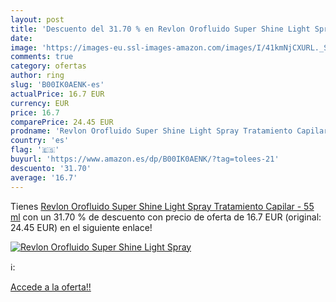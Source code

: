 ```yaml
---
layout: post
title: 'Descuento del 31.70 % en Revlon Orofluido Super Shine Light Spray'
date: 
image: 'https://images-eu.ssl-images-amazon.com/images/I/41kmNjCXURL._SL200_.jpg'
comments: true
category: ofertas
author: ring
slug: 'B00IK0AENK-es'
actualPrice: 16.7 EUR
currency: EUR
price: 16.7
comparePrice: 24.45 EUR
prodname: 'Revlon Orofluido Super Shine Light Spray Tratamiento Capilar - 55 ml'
country: 'es'
flag: '🇪🇸'
buyurl: 'https://www.amazon.es/dp/B00IK0AENK/?tag=tolees-21'
descuento: '31.70'
average: '16.7'
---
```


Tienes [Revlon Orofluido Super Shine Light Spray Tratamiento Capilar - 55 ml](https://www.amazon.es/dp/B00IK0AENK/?tag=tolees-21) con un 31.70 % de descuento con precio de oferta de 16.7 EUR (original: 24.45 EUR) en el siguiente enlace!

[![Revlon Orofluido Super Shine Light Spray](https://images-eu.ssl-images-amazon.com/images/I/41kmNjCXURL._SL200_.jpg)](https://www.amazon.es/dp/B00IK0AENK/?tag=tolees-21)

ℹ️:


[Accede a la oferta!!](https://www.amazon.es/dp/B00IK0AENK/?tag=tolees-21)
